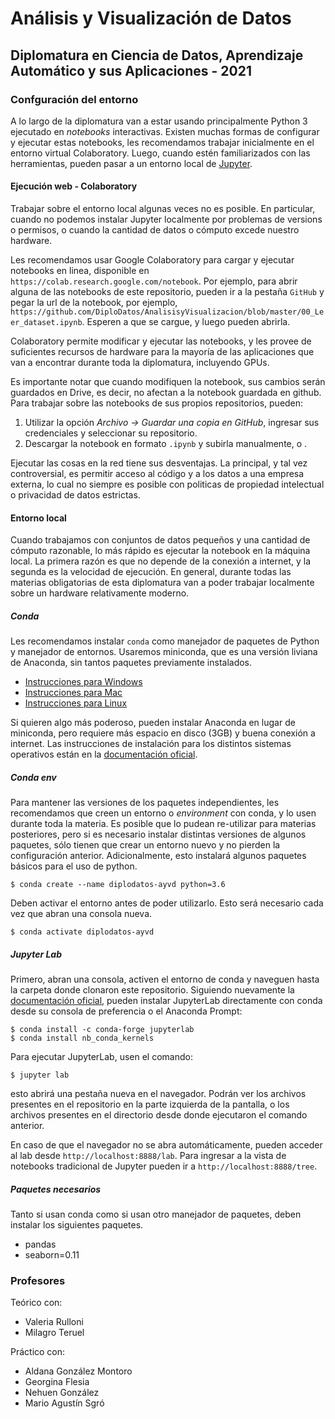# Análisis y Visualización de Datos #

## Diplomatura en Ciencia de Datos, Aprendizaje Automático y sus Aplicaciones - 2021

### Confguración del entorno ###

A lo largo de la diplomatura van a estar usando principalmente Python 3 ejecutado en *notebooks* interactivas. Existen muchas formas de configurar y ejecutar estas notebooks, les recomendamos trabajar inicialmente en el entorno virtual Colaboratory. Luego, cuando estén familiarizados con las herramientas, pueden pasar a un entorno local de [Jupyter](https://jupyter.org/).

#### Ejecución web - Colaboratory

Trabajar sobre el entorno local algunas veces no es posible. En particular, cuando no podemos instalar Jupyter localmente por problemas de versions o permisos, o cuando la cantidad de datos o cómputo excede nuestro hardware.

Les recomendamos usar Google Colaboratory para cargar y ejecutar notebooks en linea, disponible en `https://colab.research.google.com/notebook`. Por ejemplo, para abrir alguna de las notebooks de este repositorio, pueden ir a la pestaña `GitHub` y pegar la url de la notebook, por ejemplo, `https://github.com/DiploDatos/AnalisisyVisualizacion/blob/master/00_Leer_dataset.ipynb`. Esperen a que se cargue, y luego pueden abrirla.

Colaboratory permite modificar y ejecutar las notebooks, y les provee de suficientes recursos de hardware para la mayoría de las aplicaciones que van a encontrar durante toda la diplomatura, incluyendo GPUs.

Es importante notar que cuando modifiquen la notebook, sus cambios serán guardados en Drive, es decir, no afectan a la notebook guardada en github. Para trabajar sobre las notebooks de sus propios repositorios, pueden:

1. Utilizar la opción *Archivo -> Guardar una copia en GitHub*, ingresar sus credenciales y seleccionar su repositorio.
1. Descargar la notebook en formato `.ipynb` y subirla manualmente, o .

Ejecutar las cosas en la red tiene sus desventajas. La principal, y tal vez controversial, es permitir acceso al código y a los datos a una empresa externa, lo cual no siempre es posible con politicas de propiedad intelectual o privacidad de datos estrictas.


#### Entorno local

Cuando trabajamos con conjuntos de datos pequeños y una cantidad de cómputo razonable, lo más rápido es ejecutar la notebook en la máquina local. La primera razón es que no depende de la conexión a internet, y la segunda es la velocidad de ejecución. En general, durante todas las materias obligatorias de esta diplomatura van a poder trabajar localmente sobre un hardware relativamente moderno.

##### Conda

Les recomendamos instalar `conda` como manejador de paquetes de Python y manejador de entornos. Usaremos miniconda, que es una versión liviana de Anaconda, sin tantos paquetes previamente instalados.

* [Instrucciones para Windows](https://docs.conda.io/projects/conda/en/latest/user-guide/install/windows.html)
* [Instrucciones para Mac](https://docs.conda.io/projects/conda/en/latest/user-guide/install/macos.html)
* [Instrucciones para Linux](https://docs.conda.io/projects/conda/en/latest/user-guide/install/linux.html)

Si quieren algo más poderoso, pueden instalar Anaconda en lugar de miniconda, pero requiere más espacio en disco (3GB) y buena conexión a internet. Las instrucciones de instalación para los distintos sistemas operativos están en la [documentación oficial](https://docs.anaconda.com/anaconda/install/).

##### Conda env

Para mantener las versiones de los paquetes independientes, les recomendamos que creen un entorno o *environment* con conda, y lo usen durante toda la materia. Es posible que lo pudean re-utilizar para materias posteriores, pero si es necesario instalar distintas versiones de algunos paquetes, sólo tienen que crear un entorno nuevo y no pierden la configuración anterior. Adicionalmente, esto instalará algunos paquetes básicos para el uso de python.

    $ conda create --name diplodatos-ayvd python=3.6

Deben activar el entorno antes de poder utilizarlo. Esto será necesario cada vez que abran una consola nueva.

    $ conda activate diplodatos-ayvd


##### Jupyter Lab

Primero, abran una consola, activen el entorno de conda y naveguen hasta la carpeta donde clonaron este repositorio. Siguiendo nuevamente la [documentación oficial](https://jupyterlab.readthedocs.io/en/stable/getting_started/installation.html), pueden instalar JupyterLab directamente con conda desde su consola de preferencia o el Anaconda Prompt:

    $ conda install -c conda-forge jupyterlab
    $ conda install nb_conda_kernels

Para ejecutar JupyterLab, usen el comando:

    $ jupyter lab

esto abrirá una pestaña nueva en el navegador. Podrán ver los archivos presentes en el repositorio en la parte izquierda de la pantalla, o los archivos presentes en el directorio desde donde ejecutaron el comando anterior.

En caso de que el navegador no se abra automáticamente, pueden acceder al lab desde `http://localhost:8888/lab`. Para ingresar a la vista de notebooks tradicional de Jupyter pueden ir a `http://localhost:8888/tree`.

##### Paquetes necesarios

Tanto si usan conda como si usan otro manejador de paquetes, deben instalar los siguientes paquetes.

* pandas
* seaborn=0.11


### Profesores ###

Teórico con:
* Valeria Rulloni
* Milagro Teruel

Práctico con:
* Aldana González Montoro
* Georgina Flesia
* Nehuen González
* Mario Agustín Sgró

